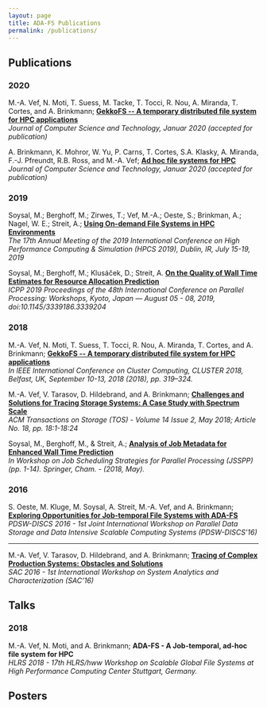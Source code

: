 ```yaml
---
layout: page
title: ADA-FS Publications
permalink: /publications/
---
```


## Publications

### 2020
<p>M.-A. Vef, N. Moti, T. Suess, M. Tacke, T. Tocci, R. Nou, A. Miranda, T. Cortes, and A. Brinkmann;
  <a href="https://www.researchgate.net/publication/336363855_GekkoFS_-_A_temporary_burst_buffer_file_system_for_HPC_applications">
    <b>GekkoFS -- A temporary distributed file system for HPC applications</b>
  </a>
  <br>
  <em>
  	Journal of Computer Science and Technology, Januar 2020 (accepted for publication)
    </em>
</p>

<p>A. Brinkmann, K. Mohror, W. Yu, P. Carns, T. Cortes, S.A. Klasky, A. Miranda, F.-J. Pfreundt, R.B. Ross, and M.-A. Vef;
  <a href="https://www.researchgate.net/publication/336363850_Ad_hoc_file_systems_for_HPC">
    <b>Ad hoc file systems for HPC</b>
  </a>
  <br>
  <em>
  	Journal of Computer Science and Technology, Januar 2020 (accepted for publication)
    </em>
</p>

### 2019
<p> Soysal, M.; Berghoff, M.; Zirwes, T.; Vef, M.-A.; Oeste, S.; Brinkman, A.; Nagel, W. E.; Streit, A.;
	<a href="https://link.springer.com/chapter/10.1007/978-3-030-10632-4_1">
		<b>Using On-demand File Systems in HPC Environments</b>
	</a>
	<br>
	<em> 
		The 17th Annual Meeting of the 2019 International Conference on High Performance Computing & Simulation (HPCS 2019), Dublin, IR, July 15-19, 2019
	</em>
</p>

<p>Soysal, M.; Berghoff, M.; Klusáček, D.; Streit, A.
	<a href="https://dl.acm.org/citation.cfm?id=3339204">
		<b>On the Quality of Wall Time Estimates for Resource Allocation Prediction</b>
	</a>
	<br>
	<em>
		ICPP 2019 Proceedings of the 48th International Conference on Parallel Processing: Workshops, Kyoto, Japan — August 05 - 08, 2019, doi:10.1145/3339186.3339204
	</em>
<p>

### 2018
<p>M.-A. Vef, N. Moti, T. Suess, T. Tocci, R. Nou, A. Miranda, T. Cortes, and A. Brinkmann;
  <a href="https://ieeexplore.ieee.org/document/8514892">
    <b>GekkoFS -- A temporary distributed file system for HPC applications</b>
  </a>
  <br>
  <em>
    In IEEE International Conference on Cluster Computing, CLUSTER 2018, Belfast, UK, September 10-13, 2018 (2018), pp. 319–324.
    </em>
</p>

<p>M.-A. Vef, V. Tarasov, D. Hildebrand, and A. Brinkmann;
  <a href="https://dl.acm.org/citation.cfm?id=3149376">
    <b>Challenges and Solutions for Tracing Storage Systems: A Case Study with Spectrum Scale</b>
  </a>
  <br>
  <em>
		ACM Transactions on Storage (TOS)  - Volume 14 Issue 2, May 2018; Article No. 18, pp. 18:1-18:24
	</em>
</p>

<p>Soysal, M., Berghoff, M., & Streit, A.;
  <a href="https://www.springer.com/de/book/9783030106317">
    <b>Analysis of Job Metadata for Enhanced Wall Time Prediction</b>
  </a>
  <br>
  <em>
	In Workshop on Job Scheduling Strategies for Parallel Processing (JSSPP) (pp. 1-14). Springer, Cham.  - (2018, May).
   </em>
</p>





### 2016
<p>S. Oeste, M. Kluge, M. Soysal, A. Streit, M.-A. Vef, and A. Brinkmann;
  <a href="http://www.pdsw.org/pdsw-discs16/wips/oeste-wip-pdsw-discs16.pdf">
    <b>Exploring Opportunities for Job-temporal File Systems with ADA-FS</b>
  </a>
  <br>
  <em>
    PDSW-DISCS 2016 - 1st Joint International Workshop on Parallel Data Storage and Data Intensive Scalable Computing Systems (PDSW-DISCS’16)
  </em>
</p>

---

<p>M.-A. Vef, V. Tarasov, D. Hildebrand, and A. Brinkmann;
  <a href="https://drive.google.com/open?id=0B-75gd4swZPMZ1pOUFBJeWxfVjQ">
    <b>Tracing of Complex Production Systems: Obstacles and Solutions</b>
  </a>
  <br>
  <em>
		SAC 2016 - 1st International Workshop on System Analytics and Characterization (SAC’16)
	</em>
</p>


## Talks

### 2018
<p>M.-A. Vef, N. Moti, and A. Brinkmann;
  <b>ADA-FS - A Job-temporal, ad-hoc file system for HPC</b>
  <br>
  <em>
    HLRS 2018 - 17th HLRS/hww Workshop on Scalable Global File Systems at High Performance Computing Center Stuttgart, Germany.
	</em>
</p>


## Posters
